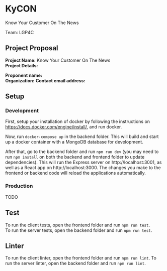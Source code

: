 # KyCON

Know Your Customer On The News

Team: LGP4C

## Project Proposal

**Project Name:** Know Your Customer On The News  
**Project Details:**

**Proponent name:**    
**Organization:** 
**Contact email address:** 

## Setup

### **Development**

First, setup your installation of docker by following the instructions on https://docs.docker.com/engine/install/, and run docker.

Now, run `docker-compose up` in the backend folder. This will build and start up a docker container with a MongoDB database for development.

After that, go to the backend folder and run `npm run dev` (you may need to run `npm install` on both the backend and frontend folder to update dependencies). This will run the Express server on http://localhost:3001, as well as a React app on http://localhost:3000. The changes you make to the frontend or backend code will reload the applications automatically.

### **Production**

TODO

## Test

To run the client tests, open the frontend folder and run `npm run test`.  
To run the server tests, open the backend folder and run `npm run test`.

## Linter
 
To run the client linter, open the frontend folder and run `npm run lint`. 
To run the server linter, open the backend folder and run `npm run lint`. 
